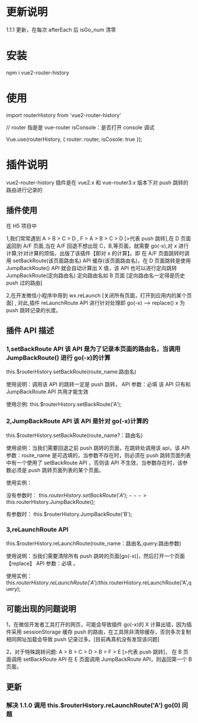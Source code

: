 # 更新说明

1.1.1 更新，在每次 afterEach 后 isGo_num 清零

# 安装

npm i vue2-router-history

# 使用

import routerHistory from 'vue2-router-history'

// router 指是是 vue-router isConsole：是否打开 console 调试

Vue.use(routerHistory, { router: router, isCosole: true });

# 插件说明

vue2-router-history 插件是在 vue2.x 和 vue-router3.x 版本下对 push 跳转的路由进行记录的

## 插件使用

在 H5 项目中

1,我们常常遇到 A > B > C > D , F > A > B > C > D [>代表 push 跳转],在 D 页面返回到 A/F 页面,当在 A/F 回退不想出现 C，B,等页面，就需要 go(-x),对 x 进行计算;针对计算的烦恼，出版了该插件【即对 x 的计算】。即 在 A/F 页面跳转时调用 setBackRoute(该页面路由名) API 缓存(该页面路由名)，在 D 页面跳转是使用 JumpBackRoute() API 就会自动计算出 X 值，该 API 也可以进行定向跳转 JumpBackRoute(定向路由名) 定向路由名如 B 页面 [定向路由名一定得是历史 push 过的路由]

2,在开发微信小程序中用到 wx.reLaunch [关闭所有页面，打开到应用内的某个页面] , 对此,插件 reLaunchRoute API 进行针对处理即 go(-x) --> replace() x 为 push 跳转记录的长度。

## 插件 API 描述

### 1,setBackRoute API 该 API 是为了记录本页面的路由名，当调用 JumpBackRoute() 进行 go(-x)的计算

this.$routerHistory.setBackRoute(route_name:路由名)

使用说明：调用该 API 的跳转一定是 push 跳转， API 参数：必填 该 API 只有和 JumpBackRoute API 共用才能生效

使用示例: this.$routerHistory.setBackRoute('A');

### 2,JumpBackRoute API 该 API 是针对 go(-x)计算的

this.$routerHistory.setBackRoute(route_name?：路由名)

使用说明：当我们需要回退之前 push 跳转的页面，在跳转处调用该 api，该 API 参数：route_name 是可选填的，当参数不存在时，则必须在 push 跳转页面列表中有一个使用了 setBackRoute API ，否则该 API 不生效，当参数存在时，该参数必须是 push 跳转页面列表的某个页面。

使用实例：

没有参数时： this.$routerHistory.setBackRoute('A'); --- > this.$routerHistory.JumpBackRoute();

有参数时： this.$routerHistory.JumpBackRoute('B');

### 3,reLaunchRoute API

this.$routerHistory.reLaunchRoute(route_name：路由名,query:路由参数)

使用说明：当我们需要清除所有 push 跳转的页面[go(-x)]，然后打开一个页面【replace】 API 参数：必填 。

使用实例： this.$routerHistory.reLaunchRoute('A') / this.$routerHistory.reLaunchRoute('A',query);

## 可能出现的问题说明

1，在微信开发者工具打开的网页，可能会导致插件 go(-x)的 X 计算出错，因为插件采用 sessionStorage 缓存 push 的路由，在工具除非清除缓存，否则多次复制相同网址加载会导致 push 记录过多。[目前再真机没有发现该问题]

2，对于特殊跳转问题: A > B > C > D > B > F > E [>代表 push 跳转]， 在 B 页面调用 setBackRoute API 在 E 页面调用 JumpBackRoute API，则返回第一个 B 页面，

## 更新

### 解决 1.1.0 调用 this.$routerHistory.reLaunchRoute('A') go(0) 问题
